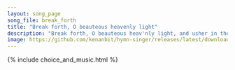 ```yaml
---
layout: song_page
song_file: break_forth
title: "Break forth, O beauteous heavenly light"
description: "Break forth, O beauteous heav'nly light, and usher in the morning. O shepherds, shrink not with affright, but hear the angel's warning. This child, no... christian 4part 1verse musicbyother textbyother morning"
image: https://github.com/kenanbit/hymn-singer/releases/latest/download/break_forth-trad.png
---
```


{% include choice_and_music.html %}